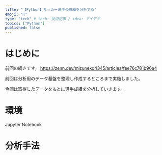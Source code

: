 ```yaml
---
title: "【Python】サッカー選手の成績を分析する"
emoji: "🙌"
type: "tech" # tech: 技術記事 / idea: アイデア
topics: ["Python"]
published: false
---
```


# はじめに
前回の続きです。
https://zenn.dev/mizuneko4345/articles/fee76c781b96a4

前回は分析用のデータ基盤を整理し作成するところまで実施しました。

今回は取得したデータをもとに選手成績を分析していきます。

# 環境
Jupyter Notebook

# 分析手法